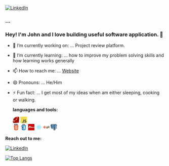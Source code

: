 
  
  <a href="https://www.codeyplus.com/" target="_blank"><img alt="LinkedIn" src="https://www.codeyplus.com/images/codey.png" /></a>


### ...


### Hey! I'm John and I love building useful software application. 👋




- 🔭 I’m currently working on: ... Project review platform.
- 🌱 I’m currently learning: ... how to improve my problem solving skills and how learning works generally
- 📫 How to reach me: ... [Website](https://www.codeyplus.com/)
- 😄 Pronouns: ... He/Him
- ⚡ Fun fact: ... I get most of my ideas when am either sleeping, cooking or walking. 


  **languages and tools:**  

  <code><img height="20" src="https://raw.githubusercontent.com/github/explore/80688e429a7d4ef2fca1e82350fe8e3517d3494d/topics/ruby/ruby.png"></code>
      <code><img height="20" src="https://raw.githubusercontent.com/github/explore/5c058a388828bb5fde0bcafd4bc867b5bb3f26f3/topics/javascript/javascript.png">     </code>
  <code><img height="20" src="https://raw.githubusercontent.com/github/explore/80688e429a7d4ef2fca1e82350fe8e3517d3494d/topics/html/html.png"></code>
  <code><img height="20" src="https://raw.githubusercontent.com/github/explore/80688e429a7d4ef2fca1e82350fe8e3517d3494d/topics/css/css.png"></code>
  <code><img height="20" src="https://raw.githubusercontent.com/github/explore/80688e429a7d4ef2fca1e82350fe8e3517d3494d/topics/rails/rails.png"></code>
  <code><img height="20" src="https://raw.githubusercontent.com/github/explore/80688e429a7d4ef2fca1e82350fe8e3517d3494d/topics/react/react.png"></code>
    <code><img height="20" src="https://raw.githubusercontent.com/github/explore/80688e429a7d4ef2fca1e82350fe8e3517d3494d/topics/git/git.png"></code>
  <code><img height="20" src="https://raw.githubusercontent.com/github/explore/80688e429a7d4ef2fca1e82350fe8e3517d3494d/topics/postgresql/postgresql.png">  </code>
 </code>
 
 
 **Reach out to me:**
 
  <p> <a href="https://www.linkedin.com/in/john-nonso" target="_blank"><img alt="LinkedIn" src="https://img.shields.io/badge/linkedin-%230077B5.svg?&style=for-   the-badge&logo=linkedin&logoColor=white" /></a> 
  
  
  </p> 

[![Top Langs](https://github-readme-stats.vercel.app/api/top-langs/?username=johnnonsoBetter)](https://github.com/johnnonsoBetter/github-readme-stats)


